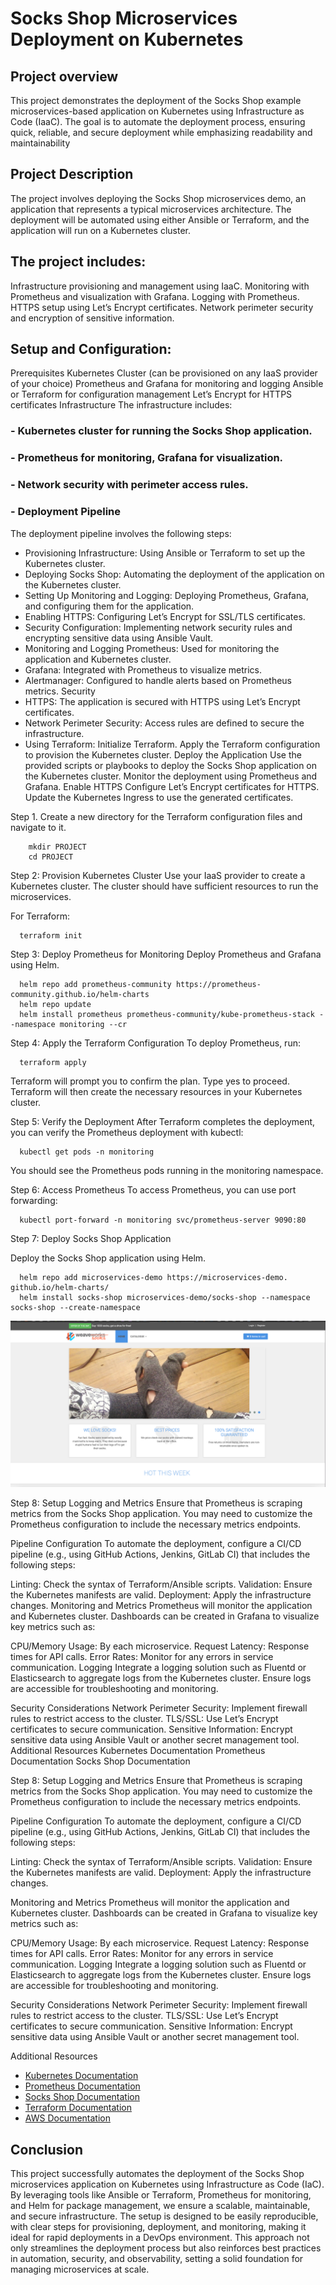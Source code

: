 # Socks Shop Microservices Deployment on Kubernetes

 ## Project overview

 This project demonstrates the deployment of the Socks Shop example microservices-based application on Kubernetes using Infrastructure as Code (IaaC). The goal is to automate the deployment process, ensuring quick, reliable, and secure deployment while emphasizing readability and maintainability

 ## Project Description

 The project involves deploying the Socks Shop microservices demo, an application that represents a typical microservices architecture. The deployment will be automated using either Ansible or Terraform, and the application will run on a Kubernetes cluster.

## The project includes:

Infrastructure provisioning and management using IaaC.
Monitoring with Prometheus and visualization with Grafana.
Logging with Prometheus.
HTTPS setup using Let’s Encrypt certificates.
Network perimeter security and encryption of sensitive information.

## **Setup and Configuration:**
Prerequisites
Kubernetes Cluster (can be provisioned on any IaaS provider of your choice)
Prometheus and Grafana for monitoring and logging
Ansible or Terraform for configuration management
Let’s Encrypt for HTTPS certificates
Infrastructure
The infrastructure includes:

### - Kubernetes cluster for running the Socks Shop application.
### - Prometheus for monitoring, Grafana for visualization.
### - Network security with perimeter access rules.
### - Deployment Pipeline
The deployment pipeline involves the following steps:
- Provisioning Infrastructure: Using Ansible or Terraform to set up the Kubernetes cluster.
- Deploying Socks Shop: Automating the deployment of the application on the Kubernetes cluster.
- Setting Up Monitoring and Logging: Deploying Prometheus, Grafana, and configuring them for the application.
- Enabling HTTPS: Configuring Let’s Encrypt for SSL/TLS certificates.
- Security Configuration: Implementing network security rules and encrypting sensitive data using Ansible Vault.
- Monitoring and Logging
Prometheus: Used for monitoring the application and Kubernetes cluster.
- Grafana: Integrated with Prometheus to visualize metrics.
- Alertmanager: Configured to handle alerts based on Prometheus metrics.
Security
- HTTPS: The application is secured with HTTPS using Let’s Encrypt certificates.
- Network Perimeter Security: Access rules are defined to secure the infrastructure.
- Using Terraform:
Initialize Terraform.
Apply the Terraform configuration to provision the Kubernetes cluster.
Deploy the Application
Use the provided scripts or playbooks to deploy the Socks Shop application on the Kubernetes cluster.
Monitor the deployment using Prometheus and Grafana.
Enable HTTPS
Configure Let’s Encrypt certificates for HTTPS.
Update the Kubernetes Ingress to use the generated certificates.



Step  1.  Create a new directory for the Terraform configuration files and navigate to it.

        mkdir PROJECT
        cd PROJECT

Step 2: Provision Kubernetes Cluster
Use your IaaS provider to create a Kubernetes cluster. The cluster should have sufficient resources to run the microservices.

For Terraform:


      terraform init
            

Step 3: Deploy Prometheus for Monitoring
Deploy Prometheus and Grafana using Helm.


      helm repo add prometheus-community https://prometheus-community.github.io/helm-charts
      helm repo update
      helm install prometheus prometheus-community/kube-prometheus-stack --namespace monitoring --cr   

Step 4: Apply the Terraform Configuration
To deploy Prometheus, run:


      terraform apply
Terraform will prompt you to confirm the plan. Type yes to proceed. Terraform will then create the necessary resources in your Kubernetes cluster.

Step 5: Verify the Deployment
After Terraform completes the deployment, you can verify the Prometheus deployment with kubectl:


      kubectl get pods -n monitoring
You should see the Prometheus pods running in the monitoring namespace.

Step 6: Access Prometheus
To access Prometheus, you can use port forwarding:



      kubectl port-forward -n monitoring svc/prometheus-server 9090:80       

Step 7: Deploy Socks Shop Application
 
 Deploy the Socks Shop application using Helm.


      helm repo add microservices-demo https://microservices-demo. github.io/helm-charts/
      helm install socks-shop microservices-demo/socks-shop --namespace socks-shop --create-namespace
<img src="Images/socksdeploy.png">





Step 8: Setup Logging and Metrics
Ensure that Prometheus is scraping metrics from the Socks Shop application. You may need to customize the Prometheus configuration to include the necessary metrics endpoints.

Pipeline Configuration
To automate the deployment, configure a CI/CD pipeline (e.g., using GitHub Actions, Jenkins, GitLab CI) that includes the following steps:

Linting: Check the syntax of Terraform/Ansible scripts.
Validation: Ensure the Kubernetes manifests are valid.
Deployment: Apply the infrastructure changes.
Monitoring and Metrics
Prometheus will monitor the application and Kubernetes cluster. Dashboards can be created in Grafana to visualize key metrics such as:

CPU/Memory Usage: By each microservice.
Request Latency: Response times for API calls.
Error Rates: Monitor for any errors in service communication.
Logging
Integrate a logging solution such as Fluentd or Elasticsearch to aggregate logs from the Kubernetes cluster. Ensure logs are accessible for troubleshooting and monitoring.

Security Considerations
Network Perimeter Security: Implement firewall rules to restrict access to the cluster.
TLS/SSL: Use Let’s Encrypt certificates to secure communication.
Sensitive Information: Encrypt sensitive data using Ansible Vault or another secret management tool.
Additional Resources
Kubernetes Documentation
Prometheus Documentation
Socks Shop Documentation


Step 8: Setup Logging and Metrics
Ensure that Prometheus is scraping metrics from the Socks Shop application. You may need to customize the Prometheus configuration to include the necessary metrics endpoints.

Pipeline Configuration
To automate the deployment, configure a CI/CD pipeline (e.g., using GitHub Actions, Jenkins, GitLab CI) that includes the following steps:

Linting: Check the syntax of Terraform/Ansible scripts.
Validation: Ensure the Kubernetes manifests are valid.
Deployment: Apply the infrastructure changes.

Monitoring and Metrics
Prometheus will monitor the application and Kubernetes cluster. Dashboards can be created in Grafana to visualize key metrics such as:

CPU/Memory Usage: By each microservice.
Request Latency: Response times for API calls.
Error Rates: Monitor for any errors in service communication.
Logging
Integrate a logging solution such as Fluentd or Elasticsearch to aggregate logs from the Kubernetes cluster. Ensure logs are accessible for troubleshooting and monitoring.

Security Considerations
Network Perimeter Security: Implement firewall rules to restrict access to the cluster.
TLS/SSL: Use Let’s Encrypt certificates to secure communication.
Sensitive Information: Encrypt sensitive data using Ansible Vault or another secret management tool.

Additional Resources
- [Kubernetes Documentation](https://kubernetes.io/docs/home/)
- [Prometheus Documentation](https://prometheus.io/docs/introduction/overview/)
- [Socks Shop Documentation](https://github.com/microservices-demo/microservices-demo)
- [Terraform Documentation](https://developer.hashicorp.com/terraform/docs)
- [AWS Documentation](https://docs.aws.amazon.com/)

## Conclusion
This project successfully automates the deployment of the Socks Shop microservices application on Kubernetes using Infrastructure as Code (IaC). By leveraging tools like Ansible or Terraform, Prometheus for monitoring, and Helm for package management, we ensure a scalable, maintainable, and secure infrastructure. The setup is designed to be easily reproducible, with clear steps for provisioning, deployment, and monitoring, making it ideal for rapid deployments in a DevOps environment. This approach not only streamlines the deployment process but also reinforces best practices in automation, security, and observability, setting a solid foundation for managing microservices at scale.


